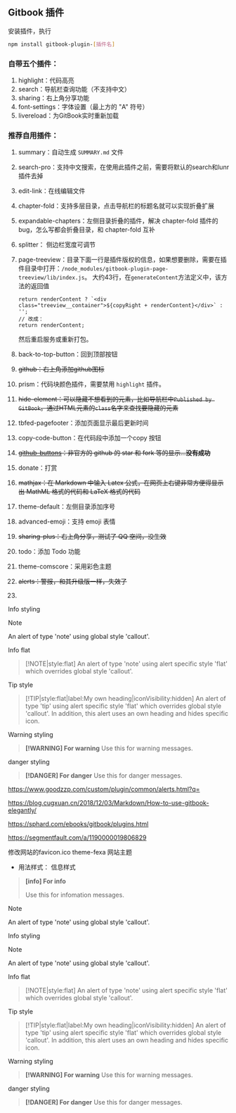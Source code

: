 ## Gitbook 插件

安装插件，执行

```bash
npm install gitbook-plugin-[插件名]
```



### 自带五个插件：

1. highlight：代码高亮
2. search：导航栏查询功能（不支持中文）
3. sharing：右上角分享功能
4. font-settings：字体设置（最上方的 "A" 符号）
5. livereload：为GitBook实时重新加载



### 推荐自用插件：

1. summary：自动生成 `SUMMARY.md` 文件

2. search-pro：支持中文搜索，在使用此插件之前，需要将默认的search和lunr 插件去掉

3. edit-link：在线编辑文件

4. chapter-fold：支持多层目录，点击导航栏的标题名就可以实现折叠扩展

5. expandable-chapters：左侧目录折叠的插件，解决 chapter-fold 插件的 bug，怎么写都会折叠目录，和 chapter-fold 互补

6. splitter： 侧边栏宽度可调节

7. page-treeview：目录下面一行是插件版权的信息，如果想要删除，需要在插件目录中打开：`/node_modules/gitbook-plugin-page-treeview/lib/index.js`。
   大约43行，在`generateContent`方法定义中，该方法的返回值

   ```
   return renderContent ? `<div class="treeview__container">${copyRight + renderContent}</div>` : '';
   // 改成：
   return renderContent;
   ```

   然后重启服务或重新打包。

8. back-to-top-button：回到顶部按钮

9. ~~github：右上角添加github图标~~

10. prism：代码块颜色插件，需要禁用 `highlight` 插件。

11. ~~hide-element：可以隐藏不想看到的元素，比如导航栏中`Published by GitBook`。通过HTML元素的`class`名字来查找要隐藏的元素~~

12. tbfed-pagefooter：添加页面显示最后更新时间

13. copy-code-button：在代码段中添加一个copy 按钮

14. ~~[github-buttons](https://github.com/azu/gitbook-plugin-github-buttons)：非官方的 github 的 star 和 fork 等的显示...**没有成功**~~

15. donate：打赏

16. ~~mathjax：在 Markdown 中输入 Latex 公式，在网页上右键非常方便得显示出 MathML 格式的代码和 LaTeX 格式的代码~~

17. theme-default：左侧目录添加序号

18. advanced-emoji：支持 emoji 表情

19. ~~sharing-plus：右上角分享，测试了 QQ 空间，没生效~~

20. todo：添加 Todo 功能

21. theme-comscore：采用彩色主题

22. ~~alerts：警报，和其升级版一样，失效了~~

23. 





Info styling
> [!NOTE]
> An alert of type 'note' using global style 'callout'.

Info flat
> [!NOTE|style:flat]
> An alert of type 'note' using alert specific style 'flat' which overrides global style 'callout'.

Tip style
> [!TIP|style:flat|label:My own heading|iconVisibility:hidden]
> An alert of type 'tip' using alert specific style 'flat' which overrides global style 'callout'.
> In addition, this alert uses an own heading and hides specific icon.

Warning styling
> **[!WARNING] For warning**
> Use this for warning messages.

danger styling
> **[!DANGER] For danger**
> Use this for danger messages.



https://www.goodzzp.com/custom/plugin/common/alerts.html?q=

https://blog.cugxuan.cn/2018/12/03/Markdown/How-to-use-gitbook-elegantly/





https://sphard.com/ebooks/gitbook/plugins.html















https://segmentfault.com/a/1190000019806829



修改网站的favicon.ico
theme-fexa 网站主题



- 用法样式：
  信息样式

> **[info] For info**
>
> Use this for infomation messages.

> [!NOTE]
> An alert of type 'note' using global style 'callout'.



Info styling

> [!NOTE]
> An alert of type 'note' using global style 'callout'.

Info flat

> [!NOTE|style:flat]
> An alert of type 'note' using alert specific style 'flat' which overrides global style 'callout'.

Tip style

> [!TIP|style:flat|label:My own heading|iconVisibility:hidden]
> An alert of type 'tip' using alert specific style 'flat' which overrides global style 'callout'.
> In addition, this alert uses an own heading and hides specific icon.

Warning styling

> **[!WARNING] For warning**
> Use this for warning messages.

danger styling

> **[!DANGER] For danger**
> Use this for danger messages.



